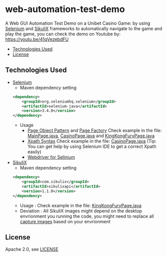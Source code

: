 # web-automation-test-demo
A Web GUI Automation Test Demo on a Unibet Casino Game: by using [Selenium](https://www.seleniumhq.org/) and [SikuliX](http://sikulix.com/) frameworks to automatically navigate to the game and play the game, you can check the demo on Youtube by: https://youtu.be/41qVezebdFU 

* [Technologies Used](#technologies-used)
* [License](#license)

## Technologies Used

* [Selenium](https://www.seleniumhq.org/)
  * Maven dependency setting
  ```xml
  <dependency>
      <groupId>org.seleniumhq.selenium</groupId>
      <artifactId>selenium-java</artifactId>
      <version>3.4.0</version>
  </dependency>
  ```
  * Usage
    * [Page Object Pattern](https://github.com/SeleniumHQ/selenium/wiki/PageObjects) and [Page Factory](https://github.com/SeleniumHQ/selenium/wiki/PageFactory) Check example in the file: [MainPage.java](src/main/java/com/irvingfish/webautotest/simpletest/pages/MainPage.java), [CasinoPage.java](src/main/java/com/irvingfish/webautotest/simpletest/pages/CasinoPage.java) and [KingKongFuryPage.java](src/main/java/com/irvingfish/webautotest/simpletest/pages/games/KingKongFuryPage.java)
    * [Xpath Syntax](https://www.guru99.com/xpath-selenium.html) Check example in the file: [CasinoPage.java](src/main/java/com/irvingfish/webautotest/simpletest/pages/CasinoPage.java) (Tip: You can get help by using Selenium IDE to get a correct Xpath easily)
    * [Webdriver for Selinium](https://www.seleniumhq.org/projects/webdriver/)
* [SikuliX](http://sikulix.com/)
  * Maven dependency setting
  ```xml
  <dependency>
      <groupId>com.sikulix</groupId>
      <artifactId>sikulixapi</artifactId>
      <version>1.1.0</version>
  </dependency>
  ```
   * Usage : Check example in the file: [KingKongFuryPage.java](src/main/java/com/irvingfish/webautotest/simpletest/pages/games/KingKongFuryPage.java)
   * Deviation : All SikuliX images might depend on the desktop envrionment you running the code, you might need to replace all [capture images](src/main/resources/images/) based on your envrionment
 
 ## License
Apache 2.0, see [LICENSE](LICENSE)
